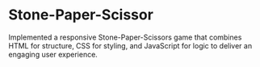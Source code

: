 # Stone-Paper-Scissor
Implemented a responsive Stone-Paper-Scissors game that combines HTML for structure, CSS for styling, and JavaScript for logic to deliver an engaging user experience.
